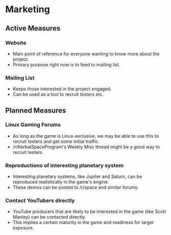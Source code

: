 # Marketing

## Active Measures

### Website

* Main point of reference for everyone wanting to know more about the project.
* Primary purpose right now is to feed to mailing list.

### Mailing List

* Keeps those interested in the project engaged.
* Can be used as a tool to recruit testers etc.


## Planned Measures

### Linux Gaming Forums

* As long as the game is Linux-exclusive, we may be able to use this to recruit
  testers and get some initial traffic.
* /r/KerbalSpaceProgram's Weekly Misc thread might be a good way to recruit
  testers

### Reproductions of interesting planetary system

* Interesting planetary systems, like Jupiter and Saturn, can be reproduced
  realistically in the game's engine.
* These demos can be posted to /r/space and similar forums.

### Contact YouTubers directly

* YouTube producers that are likely to be interested in the game (like Scott
  Manley) can be contacted directly.
* This implies a certain maturity in the game and readiness for larger exposure.
